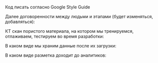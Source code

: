 Код писать согласно Google Style Guide
 

Далее договоренности между людьми и этапами (будет изменяться, добавляться):

КТ скан пористого материала, на котором мы тренируемся, отлаживаем, тестируем во время разработки:

В каком виде мы храним данные после их загрузки:

В каком виде разметка доходит до аналитиков:
